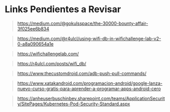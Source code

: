 # Links Pendientes a Revisar

> https://medium.com/@gokulsspace/the-30000-bounty-affair-3f025ee6b834

> https://medium.com/@r4ulcl/using-wifi-db-in-wifichallenge-lab-v2-0-a8a090654a1e

> https://wifichallengelab.com/

> https://r4ulcl.com/posts/wifi_db/

> https://www.thecustomdroid.com/adb-push-pull-commands/

> https://www.xatakandroid.com/programacion-android/google-lanza-nuevo-curso-gratis-para-aprender-a-programar-apps-android-cero

> https://anheuserbuschinbev.sharepoint.com/teams/ApplicationSecurity/SitePages/Kubernetes-Pod-Security-Standard.aspx

